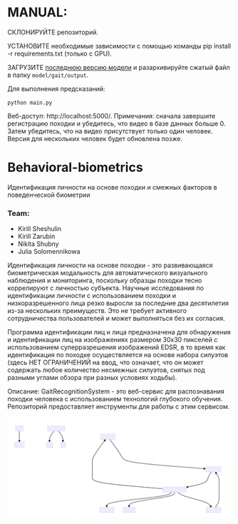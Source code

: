 # MANUAL:

СКЛОНИРУЙТЕ репозиторий.

УСТАНОВИТЕ необходимые зависимости с помощью команды pip install -r requirements.txt (только с GPU).

ЗАГРУЗИТЕ [последнюю версию модели](https://github.com/jackhanyuan/GaitRecognitionSystem/releases/latest) и разархивируйте сжатый файл в папку `model/gait/output`.

Для выполнения предсказаний:
```
python main.py
```
Веб-доступ: http://localhost:5000/. 
Примечания: сначала завершите регистрацию походки и убедитесь, что видео в базе данных больше 0. Затем убедитесь, что на видео присутствует только один человек. Версия для нескольких человек будет обновлена ​​позже.


# Behavioral-biometrics
Идентификация личности на основе походки и смежных факторов в поведенческой биометрии

### Team:
- Kirill Sheshulin
- Kirill Zarubin
- Nikita Shubny
- Julia Solomennikowa

Идентификация личности на основе походки - это развивающаяся биометрическая модальность для автоматического визуального наблюдения и мониторинга, поскольку образцы походки тесно коррелируют с личностью субъекта. Научные исследования по идентификации личности с использованием походки и низкоразрешенного лица резко выросли за последние два десятилетия из-за нескольких преимуществ. Это не требует активного сотрудничества пользователей и может выполняться без их согласия.

Программа идентификации лиц и лица предназначена для обнаружения и идентификации лиц на изображениях размером 30x30 пикселей с использованием суперразрешения изображений EDSR, в то время как идентификация по походке осуществляется на основе набора силуэтов (здесь НЕТ ОГРАНИЧЕНИЙ на ввод, что означает, что он может содержать любое количество несмежных силуэтов, снятых под разными углами обзора при разных условиях ходьбы).

Описание:
GaitRecognitionSystem - это веб-сервис для распознавания походки человека с использованием технологий глубокого обучения. Репозиторий предоставляет инструменты для работы с этим сервисом.

![GaitRecognitionSystem](https://github.com/yliasolom/Behavioral-biometrics/blob/main/Untitled%20diagram-2023-11-28-000013.svg)



